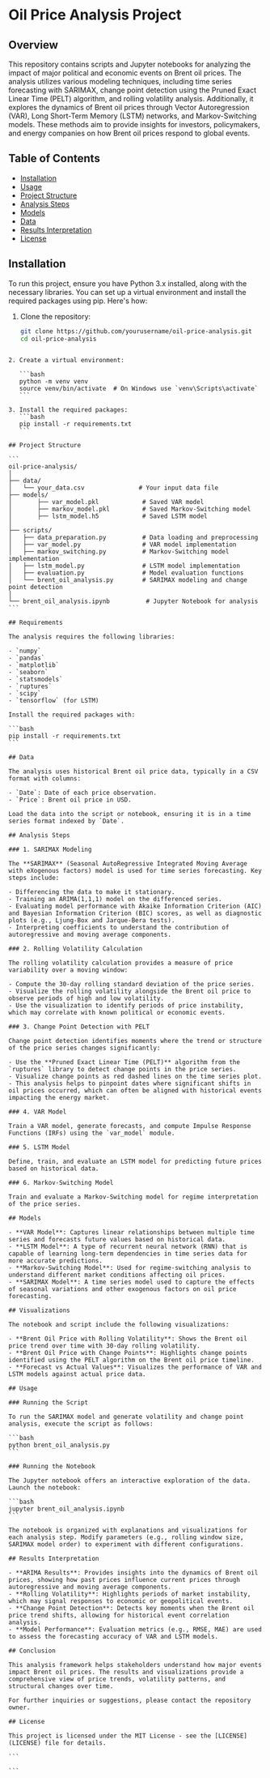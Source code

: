 # Oil Price Analysis Project

## Overview

This repository contains scripts and Jupyter notebooks for analyzing the impact of major political and economic events on Brent oil prices. The analysis utilizes various modeling techniques, including time series forecasting with SARIMAX, change point detection using the Pruned Exact Linear Time (PELT) algorithm, and rolling volatility analysis. Additionally, it explores the dynamics of Brent oil prices through Vector Autoregression (VAR), Long Short-Term Memory (LSTM) networks, and Markov-Switching models. These methods aim to provide insights for investors, policymakers, and energy companies on how Brent oil prices respond to global events.

## Table of Contents

- [Installation](#installation)
- [Usage](#usage)
- [Project Structure](#project-structure)
- [Analysis Steps](#analysis-steps)
- [Models](#models)
- [Data](#data)
- [Results Interpretation](#results-interpretation)
- [License](#license)

## Installation

To run this project, ensure you have Python 3.x installed, along with the necessary libraries. You can set up a virtual environment and install the required packages using pip. Here's how:

1. Clone the repository:
   ```bash
   git clone https://github.com/yourusername/oil-price-analysis.git
   cd oil-price-analysis
   ```

````

2. Create a virtual environment:

   ```bash
   python -m venv venv
   source venv/bin/activate  # On Windows use `venv\Scripts\activate`
   ```

3. Install the required packages:
   ```bash
   pip install -r requirements.txt
   ```

## Project Structure

```
oil-price-analysis/
│
├── data/
│   └── your_data.csv               # Your input data file
├── models/
│       ├── var_model.pkl            # Saved VAR model
│       ├── markov_model.pkl         # Saved Markov-Switching model
│       ├── lstm_model.h5            # Saved LSTM model
│
├── scripts/
│   ├── data_preparation.py          # Data loading and preprocessing
│   ├── var_model.py                 # VAR model implementation
│   ├── markov_switching.py          # Markov-Switching model implementation
│   ├── lstm_model.py                # LSTM model implementation
│   ├── evaluation.py                # Model evaluation functions
│   └── brent_oil_analysis.py        # SARIMAX modeling and change point detection
│
└── brent_oil_analysis.ipynb          # Jupyter Notebook for analysis
```

## Requirements

The analysis requires the following libraries:

- `numpy`
- `pandas`
- `matplotlib`
- `seaborn`
- `statsmodels`
- `ruptures`
- `scipy`
- `tensorflow` (for LSTM)

Install the required packages with:

```bash
pip install -r requirements.txt
```

## Data

The analysis uses historical Brent oil price data, typically in a CSV format with columns:

- `Date`: Date of each price observation.
- `Price`: Brent oil price in USD.

Load the data into the script or notebook, ensuring it is in a time series format indexed by `Date`.

## Analysis Steps

### 1. SARIMAX Modeling

The **SARIMAX** (Seasonal AutoRegressive Integrated Moving Average with eXogenous factors) model is used for time series forecasting. Key steps include:

- Differencing the data to make it stationary.
- Training an ARIMA(1,1,1) model on the differenced series.
- Evaluating model performance with Akaike Information Criterion (AIC) and Bayesian Information Criterion (BIC) scores, as well as diagnostic plots (e.g., Ljung-Box and Jarque-Bera tests).
- Interpreting coefficients to understand the contribution of autoregressive and moving average components.

### 2. Rolling Volatility Calculation

The rolling volatility calculation provides a measure of price variability over a moving window:

- Compute the 30-day rolling standard deviation of the price series.
- Visualize the rolling volatility alongside the Brent oil price to observe periods of high and low volatility.
- Use the visualization to identify periods of price instability, which may correlate with known political or economic events.

### 3. Change Point Detection with PELT

Change point detection identifies moments where the trend or structure of the price series changes significantly:

- Use the **Pruned Exact Linear Time (PELT)** algorithm from the `ruptures` library to detect change points in the price series.
- Visualize change points as red dashed lines on the time series plot.
- This analysis helps to pinpoint dates where significant shifts in oil prices occurred, which can often be aligned with historical events impacting the energy market.

### 4. VAR Model

Train a VAR model, generate forecasts, and compute Impulse Response Functions (IRFs) using the `var_model` module.

### 5. LSTM Model

Define, train, and evaluate an LSTM model for predicting future prices based on historical data.

### 6. Markov-Switching Model

Train and evaluate a Markov-Switching model for regime interpretation of the price series.

## Models

- **VAR Model**: Captures linear relationships between multiple time series and forecasts future values based on historical data.
- **LSTM Model**: A type of recurrent neural network (RNN) that is capable of learning long-term dependencies in time series data for more accurate predictions.
- **Markov-Switching Model**: Used for regime-switching analysis to understand different market conditions affecting oil prices.
- **SARIMAX Model**: A time series model used to capture the effects of seasonal variations and other exogenous factors on oil price forecasting.

## Visualizations

The notebook and script include the following visualizations:

- **Brent Oil Price with Rolling Volatility**: Shows the Brent oil price trend over time with 30-day rolling volatility.
- **Brent Oil Price with Change Points**: Highlights change points identified using the PELT algorithm on the Brent oil price timeline.
- **Forecast vs Actual Values**: Visualizes the performance of VAR and LSTM models against actual price data.

## Usage

### Running the Script

To run the SARIMAX model and generate volatility and change point analysis, execute the script as follows:

```bash
python brent_oil_analysis.py
```

### Running the Notebook

The Jupyter notebook offers an interactive exploration of the data. Launch the notebook:

```bash
jupyter brent_oil_analysis.ipynb
```

The notebook is organized with explanations and visualizations for each analysis step. Modify parameters (e.g., rolling window size, SARIMAX model order) to experiment with different configurations.

## Results Interpretation

- **ARIMA Results**: Provides insights into the dynamics of Brent oil prices, showing how past prices influence current prices through autoregressive and moving average components.
- **Rolling Volatility**: Highlights periods of market instability, which may signal responses to economic or geopolitical events.
- **Change Point Detection**: Detects key moments when the Brent oil price trend shifts, allowing for historical event correlation analysis.
- **Model Performance**: Evaluation metrics (e.g., RMSE, MAE) are used to assess the forecasting accuracy of VAR and LSTM models.

## Conclusion

This analysis framework helps stakeholders understand how major events impact Brent oil prices. The results and visualizations provide a comprehensive view of price trends, volatility patterns, and structural changes over time.

For further inquiries or suggestions, please contact the repository owner.

## License

This project is licensed under the MIT License - see the [LICENSE](LICENSE) file for details.

```

```
````
